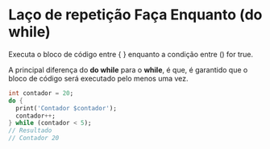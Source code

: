 # Laço de repetição Faça Enquanto (do while)

Executa o bloco de código entre { } enquanto a condição entre () for true.

A principal diferença do **do while** para o **while**, é que, é garantido que o bloco de código será executado pelo menos uma vez.

```dart
int contador = 20;
do {
  print('Contador $contador');
  contador++;
} while (contador < 5);
// Resultado 
// Contador 20
```
